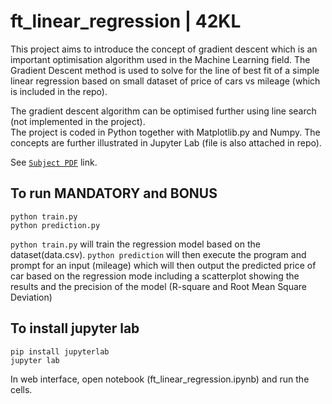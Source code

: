 # ft_linear_regression | 42KL

This project aims to introduce the concept of gradient descent which is an important optimisation algorithm used in the Machine Learning field. The Gradient Descent method is used to solve for the line of best fit of a simple linear regression based on small dataset of price of cars vs mileage (which is included in the repo).

The gradient descent algorithm can be optimised further using line search (not implemented in the project).  
The project is coded in Python together with Matplotlib.py and Numpy. The concepts are further illustrated in Jupyter Lab (file is also attached in repo).

See [`Subject PDF`](https://github.com/mseong123/ft_linear_regression/blob/master/en.subject.pdf) link.

## To run MANDATORY and BONUS
```
python train.py
python prediction.py
```
`python train.py` will train the regression model based on the dataset(data.csv). `python prediction` will then execute the program and prompt for an input (mileage) which will then output the predicted price of car based on the regression mode including a scatterplot showing the results and the precision of the model (R-square and Root Mean Square Deviation)

## To install jupyter lab
```
pip install jupyterlab
jupyter lab
```

In web interface, open notebook (ft_linear_regression.ipynb) and run the cells.
